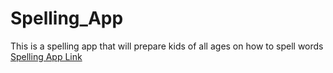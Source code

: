 # Spelling_App
This is a spelling app that will prepare kids of all ages on how to spell words
[Spelling App Link](https://lucash2022.github.io/Spelling_App/)
